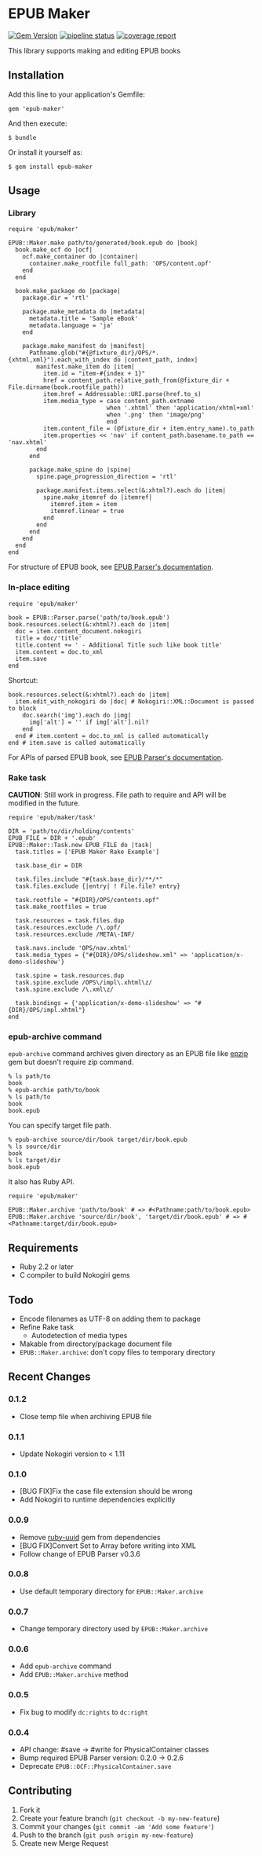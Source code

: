 EPUB Maker
==========
[![Gem Version](https://badge.fury.io/rb/epub-maker.svg)](http://badge.fury.io/rb/epub-maker)
[![pipeline status](https://gitlab.com/KitaitiMakoto/epub-maker/badges/master/pipeline.svg)](https://gitlab.com/KitaitiMakoto/epub-maker/commits/master)
[![coverage report](https://gitlab.com/KitaitiMakoto/epub-maker/badges/master/coverage.svg)](https://gitlab.com/KitaitiMakoto/epub-maker/commits/master)

This library supports making and editing EPUB books

Installation
------------

Add this line to your application's Gemfile:

    gem 'epub-maker'

And then execute:

    $ bundle

Or install it yourself as:

    $ gem install epub-maker

Usage
-----

### Library ###

    require 'epub/maker'
    
    EPUB::Maker.make path/to/generated/book.epub do |book|
      book.make_ocf do |ocf|
        ocf.make_container do |container|
          container.make_rootfile full_path: 'OPS/content.opf'
        end
      end

      book.make_package do |package|
        package.dir = 'rtl'

        package.make_metadata do |metadata|
          metadata.title = 'Sample eBook'
          metadata.language = 'ja'
        end

        package.make_manifest do |manifest|
          Pathname.glob("#{@fixture_dir}/OPS/*.{xhtml,xml}").each_with_index do |content_path, index|
            manifest.make_item do |item|
              item.id = "item-#{index + 1}"
              href = content_path.relative_path_from(@fixture_dir + File.dirname(book.rootfile_path))
              item.href = Addressable::URI.parse(href.to_s)
              item.media_type = case content_path.extname
                                when '.xhtml' then 'application/xhtml+xml'
                                when '.png' then 'image/png'
                                end
              item.content_file = (@fixture_dir + item.entry_name).to_path
              item.properties << 'nav' if content_path.basename.to_path == 'nav.xhtml'
            end
          end

          package.make_spine do |spine|
            spine.page_progression_direction = 'rtl'

            package.manifest.items.select(&:xhtml?).each do |item|
              spine.make_itemref do |itemref|
                itemref.item = item
                itemref.linear = true
              end
            end
          end
        end
      end
    end

For structure of EPUB book, see [EPUB Parser's documentation][epub-parser-doc].

### In-place editing

    require 'epub/maker'
    
    book = EPUB::Parser.parse('path/to/book.epub')
    book.resources.select(&:xhtml?).each do |item|
      doc = item.content_document.nokogiri
      title = doc/'title'
      title.content += ' - Additional Title such like book title'
      item.content = doc.to_xml
      item.save
    end

Shortcut:

    book.resources.select(&:xhtml?).each do |item|
      item.edit_with_nokogiri do |doc| # Nokogiri::XML::Document is passed to block
        doc.search('img').each do |img|
          img['alt'] = '' if img['alt'].nil?
        end
      end # item.content = doc.to_xml is called automatically
    end # item.save is called automatically

For APIs of parsed EPUB book, see [EPUB Parser's documentation][epub-parser-doc].

[epub-parser-doc]: http://rubydoc.info/gems/epub-parser/frames

### Rake task ###

**CAUTION**: Still work in progress. File path to require and API will be modified in the future.

    require 'epub/maker/task'

    DIR = 'path/to/dir/holding/contents'
    EPUB_FILE = DIR + '.epub'
    EPUB::Maker::Task.new EPUB_FILE do |task|
      task.titles = ['EPUB Maker Rake Example']

      task.base_dir = DIR

      task.files.include "#{task.base_dir}/**/*"
      task.files.exclude {|entry| ! File.file? entry}

      task.rootfile = "#{DIR}/OPS/contents.opf"
      task.make_rootfiles = true

      task.resources = task.files.dup
      task.resources.exclude /\.opf/
      task.resources.exclude /META\-INF/

      task.navs.include 'OPS/nav.xhtml'
      task.media_types = {"#{DIR}/OPS/slideshow.xml" => 'application/x-demo-slideshow'}

      task.spine = task.resources.dup
      task.spine.exclude /OPS\/impl\.xhtml\z/
      task.spine.exclude /\.xml\z/

      task.bindings = {'application/x-demo-slideshow' => "#{DIR}/OPS/impl.xhtml"}
    end

### epub-archive command

`epub-archive` command archives given directory as an EPUB file like [epzip][] gem but doesn't require zip command.

    % ls path/to
    book
    % epub-archie path/to/book
    % ls path/to
    book
    book.epub

You can specify target file path.

    % epub-archive source/dir/book target/dir/book.epub
    % ls source/dir
    book
    % ls target/dir
    book.epub

It also has Ruby API.

    require 'epub/maker'
    
    EPUB::Maker.archive 'path/to/book' # => #<Pathname:path/to/book.epub>
    EPUB::Maker.archive 'source/dir/book', 'target/dir/book.epub' # => #<Pathname:target/dir/book.epub>

[epzip]: https://github.com/takahashim/epzip

Requirements
------------
* Ruby 2.2 or later
* C compiler to build Nokogiri gems

Todo
----
* Encode filenames as UTF-8 on adding them to package
* Refine Rake task
  * Autodetection of media types
* Makable from directory/package document file
* `EPUB::Maker.archive`: don't copy files to temporary directory

Recent Changes
--------------

### 0.1.2

* Close temp file when archiving EPUB file

### 0.1.1

* Update Nokogiri version to < 1.11

### 0.1.0

* [BUG FIX]Fix the case file extension should be wrong
* Add Nokogiri to runtime dependencies explicitly

### 0.0.9

* Remove [ruby-uuid][] gem from dependencies
* [BUG FIX]Convert Set to Array before writing into XML
* Follow change of EPUB Parser v0.3.6

[ruby-uuid]: https://github.com/shyouhei/ruby-uuid

### 0.0.8

* Use default temporary directory for `EPUB::Maker.archive`

### 0.0.7

* Change temporary directory used by `EPUB::Maker.archive`

### 0.0.6

* Add `epub-archive` command
* Add `EPUB::Maker.archive` method

### 0.0.5

* Fix bug to modify `dc:rights` to `dc:right`

### 0.0.4
* API change: #save -> #write for PhysicalContainer classes
* Bump required EPUB Parser version: 0.2.0 -> 0.2.6
* Deprecate `EPUB::OCF::PhysicalContainer.save`

Contributing
------------

1. Fork it
2. Create your feature branch (`git checkout -b my-new-feature`)
3. Commit your changes (`git commit -am 'Add some feature'`)
4. Push to the branch (`git push origin my-new-feature`)
5. Create new Merge Request
